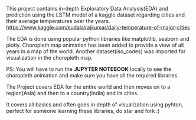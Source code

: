 This project contains in-depth Exploratory Data Analysis(EDA) and prediction using the LSTM model of a kaggle dataset regarding cities and their average temperatures over the years.
https://www.kaggle.com/sudalairajkumar/daily-temperature-of-major-cities

The EDA is done using popular python libraries like matplotlib, seaborn and plotly. Choropleth map animation has been added to provide a view of all years in a map of the world. Another dataset(iso_codes) was imported for visualization in the choropleth map.

PS: You will have to run the <b>JUPYTER NOTEBOOK</b> locally to see the choropleth animation and make sure you have all the required libraries.

The Project covers EDA for the entire world and then moves on to a region(Asia) and then to a country(India) and its cities.

It covers all basics and often goes in depth of visualization using pyhton, perfect for someone learning these libraries, do star and fork :)
